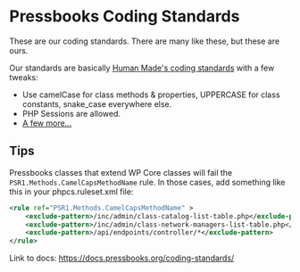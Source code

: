 # Pressbooks Coding Standards

These are our coding standards. There are many like these, but these are ours.

Our standards are basically [Human Made's coding standards](https://github.com/humanmade/coding-standards) with a few tweaks:

 + Use camelCase for class methods & properties, UPPERCASE for class constants, snake_case everywhere else.
 + PHP Sessions are allowed.
 + [A few more...](https://github.com/pressbooks/coding-standards/blob/master/Pressbooks/ruleset.xml)

## Tips

Pressbooks classes that extend WP Core classes will fail the `PSR1.Methods.CamelCapsMethodName` rule. In those cases, add something like this in your phpcs.ruleset.xml file:

```xml
<rule ref="PSR1.Methods.CamelCapsMethodName" >   
    <exclude-pattern>/inc/admin/class-catalog-list-table.php</exclude-pattern>
    <exclude-pattern>/inc/admin/class-network-managers-list-table.php</exclude-pattern>
    <exclude-pattern>/api/endpoints/controller/*</exclude-pattern>
</rule>
```

Link to docs: https://docs.pressbooks.org/coding-standards/ 
